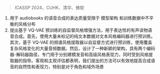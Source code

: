 > ICASSP 2024，CUHK、清华、微软
<!-- 翻译 & 理解 -->
<!-- The expressive quality of synthesized speech for audiobooks is lim- ited by generalized model architecture and unbalanced style dis- tribution in the training data. To address these issues, in this pa- per, we propose a self-supervised style enhancing method with VQ- VAE-based pre-training for expressive audiobook speech synthesis. Firstly, a text style encoder is pre-trained with a large amount of un- labeled text-only data. Secondly, a spectrogram style extractor based on VQ-VAE is pre-trained in a self-supervised manner, with plenty of audio data that covers complex style variations. Then a novel ar- chitecture with two encoder-decoder paths is specially designed to model the pronunciation and high-level style expressiveness respec- tively, with the guidance of the style extractor. Both objective and subjective evaluations demonstrate that our proposed method can ef- fectively improve the naturalness and expressiveness of the synthe- sized speech in audiobook synthesis especially for the role and out- of-domain scenarios.1 -->
1. 用于 audiobooks 的语音合成的表达质量受限于 模型架构 和训练数据中不平衡的风格分布
2. 提出基于 VQ-VAE 预训练的自监督风格增强方法，用于表达性的有声读物语音合成。首先，使用大量未标记的纯文本数据对文本风格编码器进行预训练。其次，基于 VQ-VAE 的频谱风格提取器以自监督方式进行预训练，使用覆盖复杂风格变化的大量音频数据。然后，设计了一种新颖的架构，具有两个编码器-解码器路径，专门用于分别建模发音和高级风格表现力，同时受到风格提取器的指导。客观和主观评估都表明，我们提出的方法可以有效地提高合成语音的自然性和表现力，特别是对于角色和域外场景

